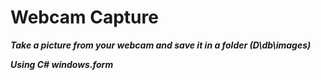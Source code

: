 # Webcam Capture

***Take a picture from your webcam and save it in a folder (D\db\images)***


***Using C# windows.form***
